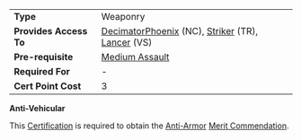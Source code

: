 |||
|--- |--- |
|**Type**|Weaponry|
|**Provides Access To**|[Decimator](../weapons/Decimator.md)[Phoenix](../weapons/Phoenix.md) (NC), [Striker](../weapons/Striker.md) (TR), [Lancer](../weapons/Lancer.md) (VS)|
|**Pre-requisite**|[Medium Assault](Medium_Assault.md)|
|**Required For**|-|
|**Cert Point Cost**|3|


**Anti-Vehicular**

This [Certification](Certification.md) is required to obtain the
[Anti-Armor](../merits/Anti-Armor.md)
[Merit Commendation](../merits/index.md).
